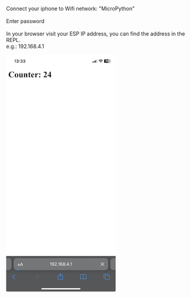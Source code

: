 Connect your iphone to Wifi network: "MicroPython"
<br>
<br>
Enter password
<br>
<br>
In your browser visit your ESP IP address, you can find the address in the REPL.
<br>
e.g.: 192.168.4.1

![image](./IMG_4904.jpg)
